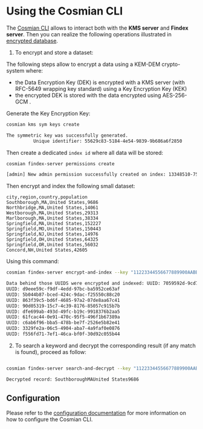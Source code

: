 # Using the Cosmian CLI

The [Cosmian CLI](../cosmian_cli/index.md) allows to interact both with the **KMS server** and **Findex server**. Then you can realize the following operations illustrated in [encrypted database](./database.md#how-to-securely-index-new-data).

1) To encrypt and store a dataset:

The following steps allow to encrypt a data using a KEM-DEM crypto-system where:

- the Data Encryption Key (DEK) is encrypted with a KMS server (with RFC-5649 wrapping key standard) using a Key Encryption Key (KEK)
- the encrypted DEK is stored with the data encrypted using AES-256-GCM .

Generate the Key Encryption Key:

```sh
cosmian kms sym keys create

The symmetric key was successfully generated.
          Unique identifier: 55629c83-5184-4e54-9839-9b686a6f2850
```

Then create a dedicated `index id` where all data will be stored:

```sh
cosmian findex-server permissions create

[admin] New admin permission successfully created on index: 13348510-75cd-436e-a9ff-60de66cac0d0
```

Then encrypt and index the following small dataset:

```csv
city,region,country,population
Southborough,MA,United States,9686
Northbridge,MA,United States,14061
Westborough,MA,United States,29313
Marlborough,MA,United States,38334
Springfield,MA,United States,152227
Springfield,MO,United States,150443
Springfield,NJ,United States,14976
Springfield,OH,United States,64325
Springfield,OR,United States,56032
Concord,NH,United States,42605
```

Using this command:

```sh
cosmian findex-server encrypt-and-index --key "11223344556677889900AABBCCDDEEFF" --label "My label" --index-id 13348510-75cd-436e-a9ff-60de66cac0d0 --csv test_data/datasets/smallpop.csv --kek-id 55629c83-5184-4e54-9839-9b686a6f2850

Data behind those UUIDS were encrypted and indexed: UUID: 7059592d-9cd7-46d6-9e4d-b26436430942
UUID: d9eee59c-f9df-4edd-97bc-ba5952ce63af
UUID: 5b044b87-bced-424c-9dac-f25550c88c20
UUID: 863f39c5-bd6f-4685-97a2-07de8aa67c41
UUID: 90d05319-15c7-4c39-8176-85057c915b7b
UUID: dfe699ab-493d-49fc-b19c-9918376b2aa5
UUID: 61fcac44-0e91-470c-95f5-496f1b67389a
UUID: c6ab6f96-bba5-478b-be7f-2526e5b82e41
UUID: 3329fe2a-06c5-4904-aba7-4a9faf0e0876
UUID: f556fd71-7ef1-46ca-bf0f-30d92c055b44
```

2) To search a keyword and decrypt the corresponding result (if any match is found), proceed as follow:

```sh

cosmian findex-server search-and-decrypt --key "11223344556677889900AABBCCDDEEFF" --label "My label" --index-id 13348510-75cd-436e-a9ff-60de66cac0d0 --kek-id 55629c83-5184-4e54-9839-9b686a6f2850 --keyword Southborough

Decrypted record: SouthboroughMAUnited States9686
```

## Configuration

Please refer to the [configuration documentation](../cosmian_cli/configuration.md) for more information on how to configure the Cosmian CLI.
